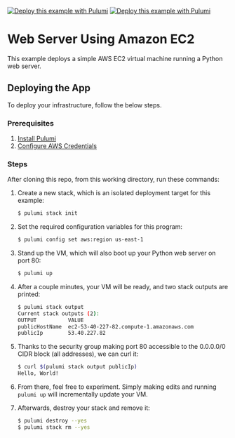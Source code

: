 [![Deploy this example with Pulumi](https://get.pulumi.com/new/button.svg)](https://app.pulumi.com/new?template=https://github.com/pulumi/examples/blob/master/aws-java-webserver/README.md#gh-light-mode-only)
[![Deploy this example with Pulumi](https://get.pulumi.com/new/button-light.svg)](https://app.pulumi.com/new?template=https://github.com/pulumi/examples/blob/master/aws-java-webserver/README.md#gh-dark-mode-only)

# Web Server Using Amazon EC2

This example deploys a simple AWS EC2 virtual machine running a Python web server.

## Deploying the App

To deploy your infrastructure, follow the below steps.

### Prerequisites

1. [Install Pulumi](https://www.pulumi.com/docs/get-started/install/)
2. [Configure AWS Credentials](https://www.pulumi.com/docs/intro/cloud-providers/aws/setup/)

### Steps

After cloning this repo, from this working directory, run these commands:

1. Create a new stack, which is an isolated deployment target for this example:

    ```bash
    $ pulumi stack init
    ```

2. Set the required configuration variables for this program:

    ```bash
    $ pulumi config set aws:region us-east-1
    ```

3. Stand up the VM, which will also boot up your Python web server on port 80:

    ```bash
    $ pulumi up
    ```

4. After a couple minutes, your VM will be ready, and two stack outputs are printed:

    ```bash
    $ pulumi stack output
    Current stack outputs (2):
    OUTPUT          VALUE
    publicHostName  ec2-53-40-227-82.compute-1.amazonaws.com
    publicIp        53.40.227.82
    ```

5. Thanks to the security group making port 80 accessible to the 0.0.0.0/0 CIDR block (all addresses), we can curl it:

    ```bash
    $ curl $(pulumi stack output publicIp)
    Hello, World!
    ```

6. From there, feel free to experiment. Simply making edits and running `pulumi up` will incrementally update your VM.

7. Afterwards, destroy your stack and remove it:

    ```bash
    $ pulumi destroy --yes
    $ pulumi stack rm --yes
    ```
